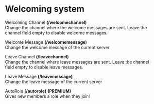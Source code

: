 # Welcoming system

Welcoming Channel **(/welcomechannel)**
</br>Change the channel where the welcome messages are sent. Leave the channel field empty to disable welcome messages.

Welcome Message **(/welcomemessage)**
</br>Change the welcome message of the current server

Leave Channel **(/leavechannel)**
</br>Change the channel where leave messages are sent. Leave the channel field empty to disable leave messages.

Leave Message **(/leavemessage)**
</br>Change the leave message of the current server

AutoRole **(/autorole)** **(PREMIUM)**
</br>Gives new members a role when they join!